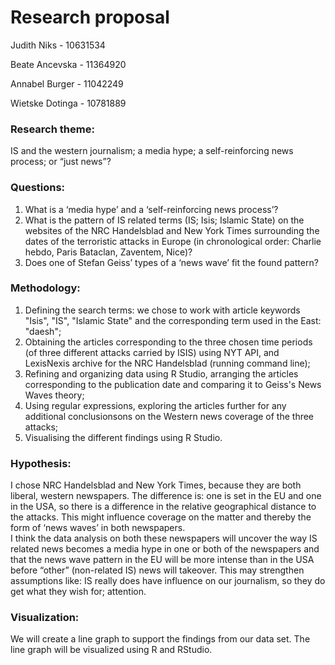 # Research proposal
Judith Niks - 10631534

Beate Ancevska - 11364920

Annabel Burger - 11042249

Wietske Dotinga - 10781889

### Research theme: 
IS and the western journalism; a media hype; a self-reinforcing news process; or “just news”?

### Questions:
1.	What is a ‘media hype’ and a ‘self-reinforcing news process’?
2.	What is the pattern of IS related terms (IS; Isis; Islamic State) on the websites of the NRC Handelsblad and New York Times surrounding the dates of the terroristic attacks in Europe (in chronological order: Charlie hebdo, Paris Bataclan, Zaventem, Nice)?
3.	Does one of Stefan Geiss’ types of a ‘news wave’ fit the found pattern? 

### Methodology:
1.	Defining the search terms: we chose to work with article keywords "Isis", "IS", "Islamic State" and the corresponding term used in the East: "daesh";
2.	Obtaining the articles corresponding to the three chosen time periods (of three different attacks carried by ISIS) using NYT API, and LexisNexis archive for the NRC Handelsblad (running command line);
3. Refining and organizing data using R Studio, arranging the articles corresponding to the publication date and comparing it to Geiss's News Waves theory;
4. Using regular expressions, exploring the articles further for any additional conclusionsons on the Western news coverage of the three attacks;
5. Visualising the different findings using R Studio.


### Hypothesis:
I chose NRC Handelsblad and New York Times, because they are both liberal, western newspapers. The difference is: one is set in the EU and one in the USA, so there is a difference in the relative geographical distance to the attacks. This might influence coverage on the matter and thereby the form of ‘news waves’ in both newspapers.  
I think the data analysis on both these newspapers will uncover the way IS related news becomes a media hype in one or both of the newspapers and that the news wave pattern in the EU will be more intense than in the USA before “other” (non-related IS) news will takeover. 
This may strengthen assumptions like: IS really does have influence on our journalism, so they do get what they wish for; attention. 

### Visualization:
We will create a line graph to support the findings from our data set. The line graph will be visualized using R and RStudio. 
